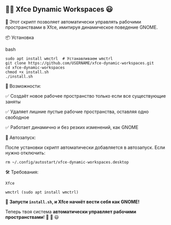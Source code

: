 ##        🚀🎉 Xfce Dynamic Workspaces 😃

💪 Этот скрипт позволяет автоматически управлять рабочими пространствами в Xfce, имитируя динамическое поведение GNOME. 


 📦 Установка  

bash

    sudo apt install wmctrl  # Устанавливаем wmctrl  
    git clone https://github.com/USERNAME/xfce-dynamic-workspaces.git  
    cd xfce-dynamic-workspaces  
    chmod +x install.sh  
    ./install.sh

 🚀 Возможности:

✅ Создаёт новое рабочее пространство только если все существующие заняты 

✅ Удаляет лишние пустые рабочие пространства, оставляя одно свободное 

✅ Работает динамично и без резких изменений, как GNOME


 🔄 Автозапуск:

После установки скрипт автоматически добавляется в автозапуск. Если нужно отключить:

    rm ~/.config/autostart/xfce-dynamic-workspaces.desktop
    

 🛠 Требования:

    Xfce

    wmctrl (sudo apt install wmctrl)
 
 🔧 **Запусти `install.sh`, и Xfce начнёт вести себя как GNOME!**  

Теперь твоя система **автоматически управляет рабочими пространствами**! 🚀 💪 😃

